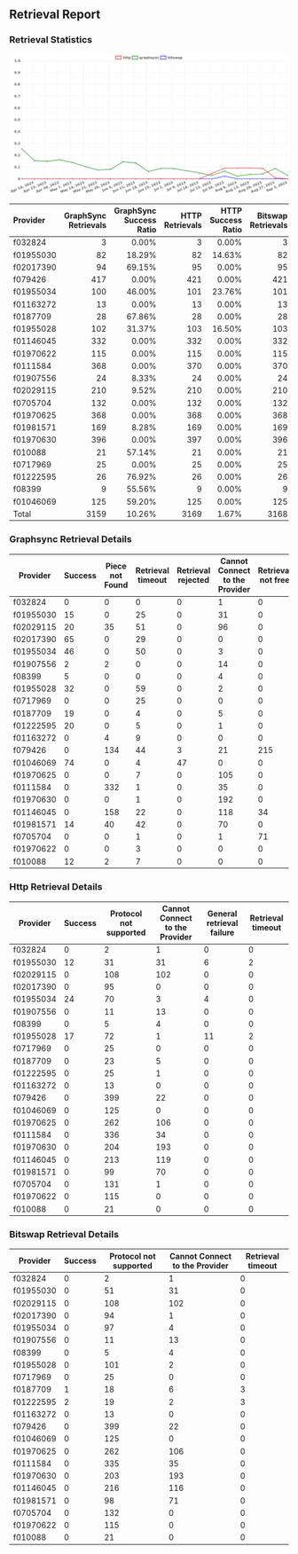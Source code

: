 ## Retrieval Report
### Retrieval Statistics
<img src="https://raw.githubusercontent.com/data-preservation-programs/filplus-checker-assets/main/filecoin-project/filecoin-plus-large-datasets/issues/1531/1694148946289.png"/>

| Provider  | GraphSync Retrievals | GraphSync Success Ratio | HTTP Retrievals | HTTP Success Ratio | Bitswap Retrievals | Bitswap Success Ratio |
| :-------- | -------------------: | ----------------------: | --------------: | -----------------: | -----------------: | --------------------: |
| f032824   |                    3 |                   0.00% |               3 |              0.00% |                  3 |                 0.00% |
| f01955030 |                   82 |                  18.29% |              82 |             14.63% |                 82 |                 0.00% |
| f02017390 |                   94 |                  69.15% |              95 |              0.00% |                 95 |                 0.00% |
| f079426   |                  417 |                   0.00% |             421 |              0.00% |                421 |                 0.00% |
| f01955034 |                  100 |                  46.00% |             101 |             23.76% |                101 |                 0.00% |
| f01163272 |                   13 |                   0.00% |              13 |              0.00% |                 13 |                 0.00% |
| f0187709  |                   28 |                  67.86% |              28 |              0.00% |                 28 |                 3.57% |
| f01955028 |                  102 |                  31.37% |             103 |             16.50% |                103 |                 0.00% |
| f01146045 |                  332 |                   0.00% |             332 |              0.00% |                332 |                 0.00% |
| f01970622 |                  115 |                   0.00% |             115 |              0.00% |                115 |                 0.00% |
| f0111584  |                  368 |                   0.00% |             370 |              0.00% |                370 |                 0.00% |
| f01907556 |                   24 |                   8.33% |              24 |              0.00% |                 24 |                 0.00% |
| f02029115 |                  210 |                   9.52% |             210 |              0.00% |                210 |                 0.00% |
| f0705704  |                  132 |                   0.00% |             132 |              0.00% |                132 |                 0.00% |
| f01970625 |                  368 |                   0.00% |             368 |              0.00% |                368 |                 0.00% |
| f01981571 |                  169 |                   8.28% |             169 |              0.00% |                169 |                 0.00% |
| f01970630 |                  396 |                   0.00% |             397 |              0.00% |                396 |                 0.00% |
| f010088   |                   21 |                  57.14% |              21 |              0.00% |                 21 |                 0.00% |
| f0717969  |                   25 |                   0.00% |              25 |              0.00% |                 25 |                 0.00% |
| f01222595 |                   26 |                  76.92% |              26 |              0.00% |                 26 |                 7.69% |
| f08399    |                    9 |                  55.56% |               9 |              0.00% |                  9 |                 0.00% |
| f01046069 |                  125 |                  59.20% |             125 |              0.00% |                125 |                 0.00% |
| Total     |                 3159 |                  10.26% |            3169 |              1.67% |               3168 |                 0.09% |

### Graphsync Retrieval Details
| Provider  | Success | Piece not Found | Retrieval timeout | Retrieval rejected | Cannot Connect to the Provider | Retrieval not free | General retrieval failure | Retrieval throttled | Unconfirmed block transfer | Provider not online |
| --------- | ------- | --------------- | ----------------- | ------------------ | ------------------------------ | ------------------ | ------------------------- | ------------------- | -------------------------- | ------------------- |
| f032824   | 0       | 0               | 0                 | 0                  | 1                              | 0                  | 2                         | 0                   | 0                          | 0                   |
| f01955030 | 15      | 0               | 25                | 0                  | 31                             | 0                  | 0                         | 0                   | 0                          | 11                  |
| f02029115 | 20      | 35              | 51                | 0                  | 96                             | 0                  | 0                         | 0                   | 8                          | 0                   |
| f02017390 | 65      | 0               | 29                | 0                  | 0                              | 0                  | 0                         | 0                   | 0                          | 0                   |
| f01955034 | 46      | 0               | 50                | 0                  | 3                              | 0                  | 0                         | 0                   | 1                          | 0                   |
| f01907556 | 2       | 2               | 0                 | 0                  | 14                             | 0                  | 5                         | 1                   | 0                          | 0                   |
| f08399    | 5       | 0               | 0                 | 0                  | 4                              | 0                  | 0                         | 0                   | 0                          | 0                   |
| f01955028 | 32      | 0               | 59                | 0                  | 2                              | 0                  | 0                         | 0                   | 9                          | 0                   |
| f0717969  | 0       | 0               | 25                | 0                  | 0                              | 0                  | 0                         | 0                   | 0                          | 0                   |
| f0187709  | 19      | 0               | 4                 | 0                  | 5                              | 0                  | 0                         | 0                   | 0                          | 0                   |
| f01222595 | 20      | 0               | 5                 | 0                  | 1                              | 0                  | 0                         | 0                   | 0                          | 0                   |
| f01163272 | 0       | 4               | 9                 | 0                  | 0                              | 0                  | 0                         | 0                   | 0                          | 0                   |
| f079426   | 0       | 134             | 44                | 3                  | 21                             | 215                | 0                         | 0                   | 0                          | 0                   |
| f01046069 | 74      | 0               | 4                 | 47                 | 0                              | 0                  | 0                         | 0                   | 0                          | 0                   |
| f01970625 | 0       | 0               | 7                 | 0                  | 105                            | 0                  | 0                         | 0                   | 0                          | 256                 |
| f0111584  | 0       | 332             | 1                 | 0                  | 35                             | 0                  | 0                         | 0                   | 0                          | 0                   |
| f01970630 | 0       | 0               | 1                 | 0                  | 192                            | 0                  | 0                         | 0                   | 0                          | 203                 |
| f01146045 | 0       | 158             | 22                | 0                  | 118                            | 34                 | 0                         | 0                   | 0                          | 0                   |
| f01981571 | 14      | 40              | 42                | 0                  | 70                             | 0                  | 0                         | 0                   | 3                          | 0                   |
| f0705704  | 0       | 0               | 1                 | 0                  | 1                              | 71                 | 0                         | 0                   | 21                         | 38                  |
| f01970622 | 0       | 0               | 3                 | 0                  | 0                              | 0                  | 0                         | 0                   | 12                         | 100                 |
| f010088   | 12      | 2               | 7                 | 0                  | 0                              | 0                  | 0                         | 0                   | 0                          | 0                   |

### Http Retrieval Details
| Provider  | Success | Protocol not supported | Cannot Connect to the Provider | General retrieval failure | Retrieval timeout |
| --------- | ------- | ---------------------- | ------------------------------ | ------------------------- | ----------------- |
| f032824   | 0       | 2                      | 1                              | 0                         | 0                 |
| f01955030 | 12      | 31                     | 31                             | 6                         | 2                 |
| f02029115 | 0       | 108                    | 102                            | 0                         | 0                 |
| f02017390 | 0       | 95                     | 0                              | 0                         | 0                 |
| f01955034 | 24      | 70                     | 3                              | 4                         | 0                 |
| f01907556 | 0       | 11                     | 13                             | 0                         | 0                 |
| f08399    | 0       | 5                      | 4                              | 0                         | 0                 |
| f01955028 | 17      | 72                     | 1                              | 11                        | 2                 |
| f0717969  | 0       | 25                     | 0                              | 0                         | 0                 |
| f0187709  | 0       | 23                     | 5                              | 0                         | 0                 |
| f01222595 | 0       | 25                     | 1                              | 0                         | 0                 |
| f01163272 | 0       | 13                     | 0                              | 0                         | 0                 |
| f079426   | 0       | 399                    | 22                             | 0                         | 0                 |
| f01046069 | 0       | 125                    | 0                              | 0                         | 0                 |
| f01970625 | 0       | 262                    | 106                            | 0                         | 0                 |
| f0111584  | 0       | 336                    | 34                             | 0                         | 0                 |
| f01970630 | 0       | 204                    | 193                            | 0                         | 0                 |
| f01146045 | 0       | 213                    | 119                            | 0                         | 0                 |
| f01981571 | 0       | 99                     | 70                             | 0                         | 0                 |
| f0705704  | 0       | 131                    | 1                              | 0                         | 0                 |
| f01970622 | 0       | 115                    | 0                              | 0                         | 0                 |
| f010088   | 0       | 21                     | 0                              | 0                         | 0                 |

### Bitswap Retrieval Details
| Provider  | Success | Protocol not supported | Cannot Connect to the Provider | Retrieval timeout |
| --------- | ------- | ---------------------- | ------------------------------ | ----------------- |
| f032824   | 0       | 2                      | 1                              | 0                 |
| f01955030 | 0       | 51                     | 31                             | 0                 |
| f02029115 | 0       | 108                    | 102                            | 0                 |
| f02017390 | 0       | 94                     | 1                              | 0                 |
| f01955034 | 0       | 97                     | 4                              | 0                 |
| f01907556 | 0       | 11                     | 13                             | 0                 |
| f08399    | 0       | 5                      | 4                              | 0                 |
| f01955028 | 0       | 101                    | 2                              | 0                 |
| f0717969  | 0       | 25                     | 0                              | 0                 |
| f0187709  | 1       | 18                     | 6                              | 3                 |
| f01222595 | 2       | 19                     | 2                              | 3                 |
| f01163272 | 0       | 13                     | 0                              | 0                 |
| f079426   | 0       | 399                    | 22                             | 0                 |
| f01046069 | 0       | 125                    | 0                              | 0                 |
| f01970625 | 0       | 262                    | 106                            | 0                 |
| f0111584  | 0       | 335                    | 35                             | 0                 |
| f01970630 | 0       | 203                    | 193                            | 0                 |
| f01146045 | 0       | 216                    | 116                            | 0                 |
| f01981571 | 0       | 98                     | 71                             | 0                 |
| f0705704  | 0       | 132                    | 0                              | 0                 |
| f01970622 | 0       | 115                    | 0                              | 0                 |
| f010088   | 0       | 21                     | 0                              | 0                 |
